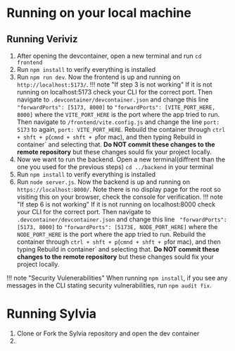 # Running on your local machine

## Running Veriviz

1. After opening the devcontainer, open a new terminal and run `cd frontend`
2. Run `npm install` to verify everything is installed
3. Run `npm run dev`. Now the frontend is up and running on `http://localhost:5173/`.
!!! note "If step 3 is not working"
    If it is not running on localhost:5173 check your CLI for the correct port. Then navigate to `.devcontainer/devcontainer.json` and change this line ` "forwardPorts": [5173, 8000]` to  `"forwardPorts": [VITE_PORT_HERE, 8000]` where the `VITE_PORT_HERE` is the port where the app tried to run. Then navigate to `/frontend/vite.config.js` and change the line `port: 5173` to again, `port: VITE_PORT_HERE`. Rebuild the container through `ctrl + shft + p`(`cmnd + shft + p`for mac), and then typing Rebuild in container` and selecting that. **Do NOT commit these changes to the remote repository** but these changes sould fix your project locally.
4. Now we want to run the backend. Open a new terminal(diffrent than the one you used for the previous steps) `cd ../backend` in your terminal
5. Run `npm install` to verify everything is installed
6. Run `node server.js`. Now the backend is up and running on `https://localhost:8000/`. Note there is no display page for the root so visiting this on your browser, check the console for verification.
!!! note "If step 6 is not working"
    If it is not running on localhost:8000 check your CLI for the correct port. Then navigate to `.devcontainer/devcontainer.json` and change this line ` "forwardPorts": [5173, 8000]` to  `"forwardPorts": [5173E, NODE_PORT_HERE]` where the `NODE_PORT_HERE` is the port where the app tried to run. Rebuild the container through `ctrl + shft + p`(`cmnd + shft + p`for mac), and then typing Rebuild in container` and selecting that. **Do NOT commit these changes to the remote repository** but these changes sould fix your project locally.

!!! note "Security Vulenerabilities"
    When running `npm install`, if you see any messages in the CLI stating security vulnerabilities,
    run `npm audit fix`.

# Running Sylvia

1. Clone or Fork the Sylvia repository and open the dev container
2. 